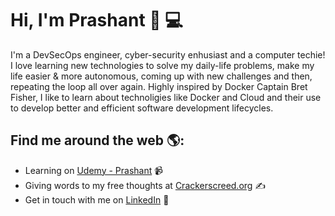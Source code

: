 # Hi, I'm Prashant 👋 💻

I'm a DevSecOps engineer, cyber-security enhusiast and a computer techie! I love learning new technologies to solve my daily-life problems, make my life easier & more autonomous, coming up with new challenges and then, repeating the loop all over again. Highly inspired by Docker Captain Bret Fisher, I like to learn about technoligies like Docker and Cloud and their use to develop better and efficient software development lifecycles.


## Find me around the web 🌎:
- Learning on <a href="https://www.udemy.com/user/prashant-gupta-67">Udemy - Prashant</a> 📹
- Giving words to my free thoughts at <a href="https://crackerscreed.org">Crackerscreed.org</a> ✍
- Get in touch with me on <a href="https://www.linkedin.com/in/prashantgupta0x7cb/">LinkedIn</a> 💼




<!--
**Rex-0x7CB/Rex-0x7CB** is a ✨ _special_ ✨ repository because its `README.md` (this file) appears on your GitHub profile.

Here are some ideas to get you started:

- 🔭 I’m currently working on ...
- 🌱 I’m currently learning ...
- 👯 I’m looking to collaborate on ...
- 🤔 I’m looking for help with ...
- 💬 Ask me about ...
- 📫 How to reach me: ...
- 😄 Pronouns: ...
- ⚡ Fun fact: ...
-->
